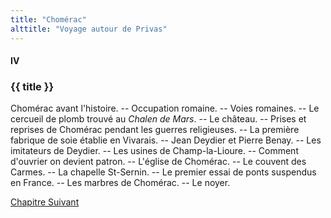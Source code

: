 ```yaml
---
title: "Chomérac"
alttitle: "Voyage autour de Privas"
---
```


#### IV

### {{ title }}

<div class="tltr">

Chomérac avant l'histoire. -- Occupation romaine. -- Voies romaines. -- Le
cercueil de plomb trouvé au _Chalen de Mars_. -- Le château. -- Prises et
reprises de Chomérac pendant les guerres religieuses. -- La première fabrique de
soie établie en Vivarais. -- Jean Deydier et Pierre Benay. -- Les imitateurs de
Deydier. -- Les usines de Champ-la-Lioure. -- Comment d'ouvrier on devient
patron. -- L'église de Chomérac. -- Le couvent des Carmes. -- La chapelle
St-Sernin. -- Le premier essai de ponts suspendus en France. -- Les marbres de
Chomérac. -- Le noyer.

</div>

<div id="next">

[Chapitre Suivant](05.html)

</div>

